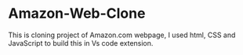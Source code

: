 # Amazon-Web-Clone
This is cloning project of Amazon.com webpage, I used html, CSS and JavaScript to build this in Vs code extension. 
